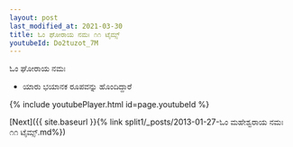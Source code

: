 ```yaml
---
layout: post
last_modified_at: 2021-03-30
title: ಓಂ ಘೋರಾಯ ನಮಃ ೧೧ ಟೈಮ್ಸ್
youtubeId: Do2tuzot_7M
---
```

 
 
 ಓಂ ಘೋರಾಯ ನಮಃ  
 
 -  ಯಾರು ಭಯಾನಕ ರೂಪವನ್ನು ಹೊಂದಿದ್ದಾರೆ 
 
  
 
  
 
 
 
 
 
 


{% include youtubePlayer.html id=page.youtubeId %}
 
[Next]({{ site.baseurl }}{% link  split1/_posts/2013-01-27-ಓಂ ಮಹೇಶ್ವರಾಯ ನಮಃ ೧೧ ಟೈಮ್ಸ್.md%})
 
